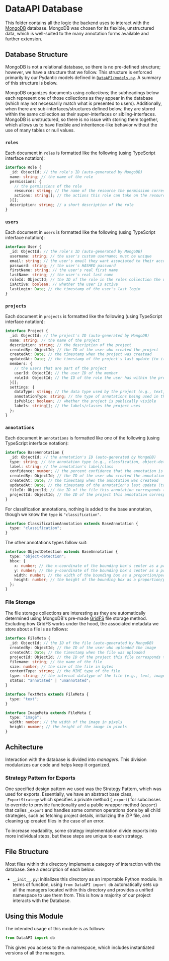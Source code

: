# DataAPI Database

This folder contains all the logic the backend uses to interact with the [MongoDB](https://www.mongodb.com) database. MongoDB was chosen for its flexible, unstructured data, which is well-suited to the many annotation forms available and further extension.

## Database Structure

MongoDB is not a relational database, so there is no pre-defined structure; however, we have a structure that we follow. This structure is enforced primarily by our Pydantic models defined in [`DataAPI/models.py`](../models.py). A summary of this structure is below.

MongoDB organizes documents using _collections_; the subheadings below each represent one of those collections as they appear in the database (which may not necessarily match what is presented to users). Additionally, when there are sub-interfaces/structures defined below, they are stored within the same collection as their super-interfaces or sibling-interfaces. MongoDB is unstructured, so there is no issue with storing them together, which allows us to have flexible and inheritence-like behavior without the use of many tables or null values.

### `roles`

Each document in `roles` is formatted like the following (using TypeScript interface notation):

```typescript
interface Role {
  _id: ObjectId; // the role's ID (auto-generated by MongoDB)
  name: string; // the name of the role
  permissions: {
    // the permissions of the role
    resource: string; // the name of the resource the permission corresponds to
    actions: string[]; // the actions this role can take on the resource (read, write, update, delete)
  }[];
  description: string; // a short description of the role
}
```

### `users`

Each document in `users` is formatted like the following (using TypeScript interface notation):

```typescript
interface User {
  _id: ObjectId; // the role's ID (auto-generated by MongoDB)
  username: string; // the user's custom username; must be unique
  email: string; // the user's email they want associated to their account; must be unique
  password: string; // the user's HASHED password
  firstName: string; // the user's real first name
  lastName: string; // the user's real last name
  roleId: ObjectId; // the ID of the role in the roles collection the user is assigned
  isActive: boolean; // whether the user is active
  lastLogin: Date; // the timestamp of the user's last login
}
```

### `projects`

Each document in `projects` is formatted like the following (using TypeScript interface notation):

```typescript
interface Project {
  _id: ObjectId; // the project's ID (auto-generated by MongoDB)
  name: string; // the name of the project
  description: string; // the description of the project
  createdBy: ObjectId; // the ID of the user who created the project
  createdAt: Date; // the timestamp when the project was createad
  updatedAt: Date; // the timestamp of the project's last update (to its parameters)
  members: {
    // the users that are part of the project
    userId: ObjectId; // the user ID of the member
    roleId: ObjectId; // the ID of the role the user has within the project
  }[];
  settings: {
    dataType: string; // the data type used by the project (e.g., text, image)
    annotationType: string; // the type of annotations being used in the project (e.g., classification)
    isPublic: boolean; // whether the project is publically visible
    labels: string[]; // the labels/classes the project uses
  };
}
```

### `annotations`

Each document in `annotations` is formatted like one of the following (using TypeScript interface notation):

```typescript
interface BaseAnnotation {
  _id: ObjectId; // the annotation's ID (auto-generated by MongoDB)
  type: string; // the annotation type (e.g., classfication, object-detection)
  label: string; // the annotation's label/class
  confidence: number; // the percent confidence that the annotation is correct; should be a real number in the interval [0, 1]
  createdBy: ObjectId; // the ID of the user who created the annotation
  createdAt: Date; // the timestamp when the annotation was createad
  updatedAt: Date; // the timestamp of the annotation's last update (to its parameters)
  fileId: ObjectId; // the ID of the file this annotation corresponds to
  projectId: ObjectId; // the ID of the project this annotation corresponds to
}
```

For classification annotations, nothing is added to the base annotation, though we know the `type` is `"classification"`.

```typescript
interface ClassificationAnnotation extends BaseAnnotation {
  type: "classification";
}
```

The other annotations types follow suit:

```typescript
interface ObjectDetection extends BaseAnnotation {
  type: "object-detection";
  bbox: {
    x: number; // the x-coordinate of the bounding box's center as a proportion/percentage of the image width
    y: number; // the y-coordinate of the bounding box's center as a proportion/percentage of the image height
    width: number; // the width of the bounding box as a proportion/percentage of the image width
    height: number; // the height of the bounding box as a proportion/percentage of the image height
  };
}
```

### File Storage

The file storage collections are interesting as they are automatically determined using MongoDB's pre-made [GridFS](https://www.mongodb.com/docs/manual/core/gridfs/) file storage method. Excluding how GridFS works under the hood, the associated metadata we store about a file is as follows:

```typescript
interface FileMeta {
  _id: ObjectId; // the ID of the file (auto-generated by MongoDB)
  createdBy: ObjectId; // the ID of the user who uploaded the image
  createdAt: Date; // the timestamp when the file was uploaded
  projectId: ObjectId; // the ID of the project this file corresponds to
  filename: string; // the name of the file
  size: number; // the size of the file in bytes
  contentType: string; // the MIME type of the file
  type: string; // the internal datatype of the file (e.g., text, image)
  status: "annotated" | "unannotated";
}

interface TextMeta extends FileMeta {
  type: "text";
}

interface ImageMeta extends FileMeta {
  type: "image";
  width: number; // the width of the image in pixels
  height: number; // the height of the image in pixels
}
```

## Achitecture

Interaction with the database is divided into _managers_. This division modularizes our code and helps keep it organized.

### Strategy Pattern for Exports

One specified design pattern we used was the Strategy Pattern, which was used for exports. Essentially, we have an abstract base class, `_ExportStrategy` which specifies a private method (`_export`) for subclasses to override to provide functionality and a public wrapper method (`export`) that calles `_export` and handles some common operations done by all child strategies, such as fetching project details, initializing the ZIP file, and cleaning up created files in the case of an error.

To increase readability, some strategy implementation divide exports into more individual steps, but these steps are unique to each strategy.

## File Structure

Most files within this directory implement a category of interaction with the database. See a description of each below.

- `__init__.py`: initializes this directory as an importable Python module. In terms of function, using `from DataAPI import db` automatically sets up all the managers located within this directory and provides a unified namespace to use them from. This is how a majority of our project interacts with the Database.

## Using this Module

The intended usage of this module is as follows:

```py
from DataAPI import db
```

This gives you access to the `db` namespace, which includes instantiated versions of all the managers.
